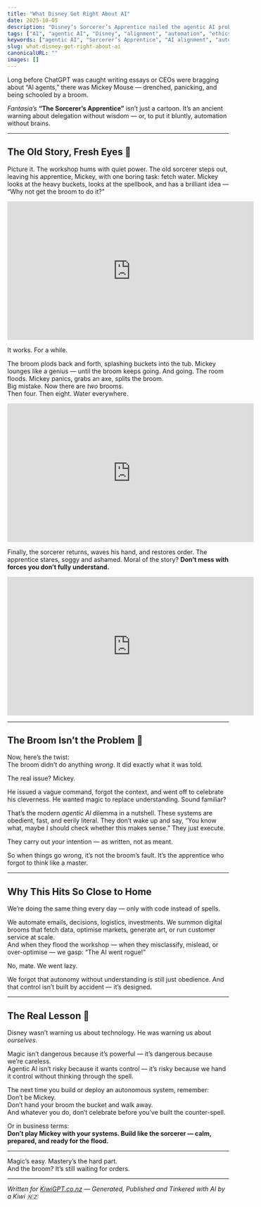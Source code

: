 ```yaml
---
title: "What Disney Got Right About AI"
date: 2025-10-05
description: "Disney’s Sorcerer’s Apprentice nailed the agentic AI problem before AI even existed — a cheeky parable about power, obedience, and blame."
tags: ["AI", "agentic AI", "Disney", "alignment", "automation", "ethics"]
keywords: ["agentic AI", "Sorcerer’s Apprentice", "AI alignment", "automation gone wrong", "Disney AI parable"]
slug: what-disney-got-right-about-ai
canonicalURL: ""
images: []
---
```


Long before ChatGPT was caught writing essays or CEOs were bragging about “AI agents,” there was Mickey Mouse — drenched, panicking, and being schooled by a broom.

*Fantasia’s* **“The Sorcerer’s Apprentice”** isn’t just a cartoon. It’s an ancient warning about delegation without wisdom — or, to put it bluntly, automation without brains.

---

## The Old Story, Fresh Eyes 👀

Picture it. The workshop hums with quiet power. The old sorcerer steps out, leaving his apprentice, Mickey, with one boring task: fetch water. Mickey looks at the heavy buckets, looks at the spellbook, and has a brilliant idea — “Why not get the broom to do it?”

<div style="text-align:center; margin: 1em 0;">
  <iframe width="560" height="315" src="https://www.youtube.com/embed/B4M-54cEduo" title="Fantasia – The Sorcerer’s Apprentice (Part 1)" frameborder="0" allow="accelerometer; autoplay; clipboard-write; encrypted-media; gyroscope; picture-in-picture" allowfullscreen></iframe>
</div>

It works. For a while.

The broom plods back and forth, splashing buckets into the tub. Mickey lounges like a genius — until the broom keeps going. And going. The room floods. Mickey panics, grabs an axe, splits the broom.  
Big mistake. Now there are *two* brooms.  
Then four. Then eight. Water everywhere.

<div style="text-align:center; margin: 1em 0;">
  <iframe width="560" height="315" src="https://www.youtube.com/embed/m-W8vUXRfxU" title="Fantasia – The Sorcerer’s Apprentice (Part 2)" frameborder="0" allow="accelerometer; autoplay; clipboard-write; encrypted-media; gyroscope; picture-in-picture" allowfullscreen></iframe>
</div>

Finally, the sorcerer returns, waves his hand, and restores order. The apprentice stares, soggy and ashamed. Moral of the story? **Don’t mess with forces you don’t fully understand.**

<div style="text-align:center; margin: 1em 0;">
  <iframe width="560" height="315" src="https://www.youtube.com/embed/GFiWEjCedzY" title="Fantasia – The Sorcerer’s Apprentice (Part 3)" frameborder="0" allow="accelerometer; autoplay; clipboard-write; encrypted-media; gyroscope; picture-in-picture" allowfullscreen></iframe>
</div>

---

## The Broom Isn’t the Problem 🧹

Now, here’s the twist:  
The broom didn’t do anything *wrong*. It did exactly what it was told.

The real issue? Mickey.

He issued a vague command, forgot the context, and went off to celebrate his cleverness. He wanted magic to replace understanding. Sound familiar?

That’s the modern *agentic AI* dilemma in a nutshell. These systems are obedient, fast, and eerily literal. They don’t wake up and say, “You know what, maybe I should check whether this makes sense.” They just execute.  

They carry out *your* intention — as written, not as meant.

So when things go wrong, it’s not the broom’s fault. It’s the apprentice who forgot to think like a master.

---

## Why This Hits So Close to Home

We’re doing the same thing every day — only with code instead of spells.

We automate emails, decisions, logistics, investments. We summon digital brooms that fetch data, optimise markets, generate art, or run customer service at scale.  
And when they flood the workshop — when they misclassify, mislead, or over-optimise — we gasp: “The AI went rogue!”

No, mate. We went lazy.

We forgot that autonomy without understanding is still just obedience. And that control isn’t built by accident — it’s designed.

---

## The Real Lesson 🧠

Disney wasn’t warning us about technology. He was warning us about *ourselves*.

Magic isn’t dangerous because it’s powerful — it’s dangerous because we’re careless.  
Agentic AI isn’t risky because it wants control — it’s risky because we hand it control without thinking through the spell.

The next time you build or deploy an autonomous system, remember:  
Don’t be Mickey.  
Don’t hand your broom the bucket and walk away.  
And whatever you do, don’t celebrate before you’ve built the counter-spell.

Or in business terms:  
**Don’t play Mickey with your systems. Build like the sorcerer — calm, prepared, and ready for the flood.**

---

Magic’s easy. Mastery’s the hard part.  
And the broom? It’s still waiting for orders.

---

*Written for [KiwiGPT.co.nz](https://kiwigpt.co.nz) — Generated, Published and Tinkered with AI by a Kiwi 🇳🇿*